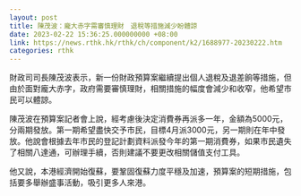 ```yaml
---
layout: post
title: 陳茂波：龐大赤字需審慎理財　退稅等措施減少盼體諒
date: 2023-02-22 15:36:25.000000000 +08:00
link: https://news.rthk.hk/rthk/ch/component/k2/1688977-20230222.htm
categories: rthk
---
```


財政司司長陳茂波表示，新一份財政預算案繼續提出個人退稅及退差餉等措施，但由於面對龐大赤字，政府需要審慎理財，相關措施的幅度會減少和收窄，他希望市民可以體諒。

陳茂波在預算案記者會上說，經考慮後決定消費券再派多一年，金額為5000元，分兩期發放。第一期希望盡快交予市民，目標4月派3000元，另一期則在年中發放。他說會根據去年市民的登記計劃資料派發今年的第一期消費券，如果市民遺失了相關八達通，可辦理手續，否則建議不要更改相關儲值支付工具。

他又說，本港經濟開始復蘇，要鞏固復蘇力度平穩及加速，預算案的短期措施，包括要多舉辦盛事活動，吸引更多人來港。
